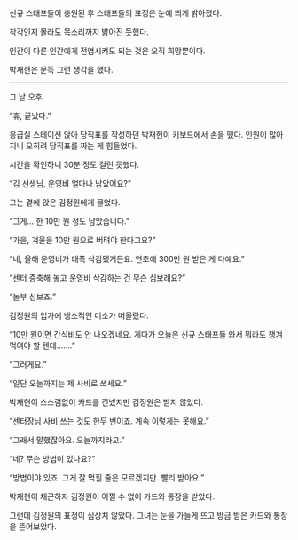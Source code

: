 신규 스태프들이 충원된 후 스태프들의 표정은 눈에 띄게 밝아졌다.

착각인지 몰라도 목소리까지 밝아진 듯했다.

인간이 다른 인간에게 전염시켜도 되는 것은 오직 희망뿐이다.

박재현은 문득 그런 생각을 했다.

* * *

그 날 오후.

“휴, 끝났다.”

응급실 스테이션 앉아 당직표를 작성하던 박재현이 키보드에서 손을 뗐다. 인원이 많아지니 오히려 당직표를 짜는 게 힘들었다.

시간을 확인하니 30분 정도 걸린 듯했다.

“김 선생님, 운영비 얼마나 남았어요?”

그는 곁에 앉은 김정원에게 물었다.

“그게… 한 10만 원 정도 남았습니다.”

“가을, 겨울을 10만 원으로 버텨야 한다고요?”

“네, 올해 운영비가 대폭 삭감됐거든요. 연초에 300만 원 받은 게 다예요.”

“센터 증축해 놓고 운영비 삭감하는 건 무슨 심보래요?”

“놀부 심보죠.”

김정원의 입가에 냉소적인 미소가 떠올랐다.

“10만 원이면 간식비도 안 나오겠네요. 게다가 오늘은 신규 스태프들 와서 뭐라도 챙겨 먹여야 할 텐데…….”

“그러게요.”

“일단 오늘까지는 제 사비로 쓰세요.”

박재현이 스스럼없이 카드를 건넸지만 김정원은 받지 않았다.

“센터장님 사비 쓰는 것도 한두 번이죠. 계속 이렇게는 못해요.”

“그래서 말했잖아요. 오늘까지라고.”

“네? 무슨 방법이 있나요?”

“방법이야 있죠. 그게 잘 먹힐 줄은 모르겠지만. 빨리 받아요.”

박재현이 채근하자 김정원이 어쩔 수 없이 카드와 통장을 받았다.

그런데 김정원의 표정이 심상치 않았다. 그녀는 눈을 가늘게 뜨고 방금 받은 카드와 통장을 뜯어보았다.
